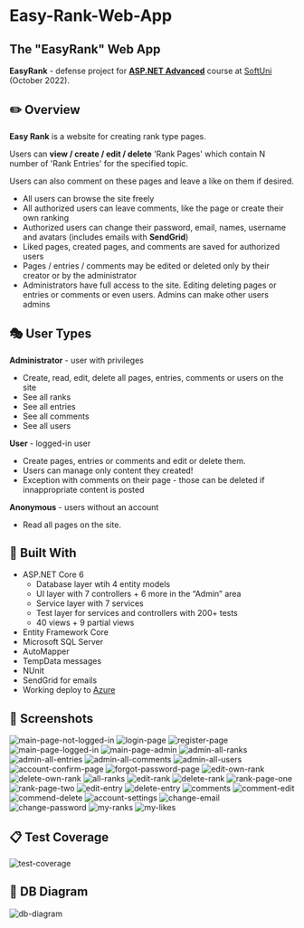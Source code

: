 # Easy-Rank-Web-App

## The "EasyRank" Web App

**EasyRank** - defense project for [**ASP.NET Advanced**](https://softuni.bg/trainings/3854/asp-net-advanced-october-2022) course at [SoftUni](https://softuni.bg/ "SoftUni") (October 2022).

## :pencil2: Overview

**Easy Rank** is a website for creating rank type pages.

Users can **view / create / edit / delete** 'Rank Pages' which contain N number of 'Rank Entries' for the specified topic.

Users can also comment on these pages and leave a like on them if desired.

- All users can browse the site freely
- All authorized users can leave comments, like the page or create their own ranking
- Authorized users can change their password, email, names, username and avatars (includes emails with **SendGrid**)
- Liked pages, created pages, and comments are saved for authorized users
- Pages / entries / comments may be edited or deleted only by their creator or by the administrator
- Administrators have full access to the site. Editing deleting pages or entries or comments or even users. Admins can make other users admins

## :performing_arts: User Types

**Administrator** - user with privileges

- Create, read, edit, delete all pages, entries, comments or users on the site
- See all ranks
- See all entries
- See all comments
- See all users

**User** - logged-in user

- Create pages, entries or comments and edit or delete them.
- Users can manage only content they created!
- Exception with comments on their page - those can be deleted if innappropriate content is posted

**Anonymous** - users without an account

- Read all pages on the site.

## :hammer: Built With

- ASP.NET Core 6
  - Database layer wtih 4 entity models
  - UI layer with 7 controllers + 6 more in the “Admin” area
  - Service layer with 7 services
  - Test layer for services and controllers with 200+ tests
  - 40 views + 9 partial views
- Entity Framework Core
- Microsoft SQL Server
- AutoMapper
- TempData messages
- NUnit
- SendGrid for emails
- Working deploy to [Azure](https://easyrank.azurewebsites.net)

## :camera_flash: Screenshots
![main-page-not-logged-in](https://user-images.githubusercontent.com/72888249/207841839-3c9ac9bd-0156-473d-b6ac-dc0deb18a52d.png)
![login-page](https://user-images.githubusercontent.com/72888249/207841909-1c9b29d3-2fe8-4db9-a1d7-7844227c9a81.png)
![register-page](https://user-images.githubusercontent.com/72888249/207842008-87cc088a-a262-479c-bf5e-8c5dc08b43b3.png)
![main-page-logged-in](https://user-images.githubusercontent.com/72888249/208267217-98898203-c37e-461e-8143-63219c494686.png)
![main-page-admin](https://user-images.githubusercontent.com/72888249/207842314-9f94db64-4c95-4290-8cad-d8530d30c17a.png)
![admin-all-ranks](https://user-images.githubusercontent.com/72888249/208267127-a4187a44-b0f4-4cdf-989b-a7ecd2e9331b.png)
![admin-all-entries](https://user-images.githubusercontent.com/72888249/208267115-7cbefe4d-5853-4e4f-86da-a27f2df62fe8.png)
![admin-all-comments](https://user-images.githubusercontent.com/72888249/208267142-206f24ab-c9f5-400b-9891-04e5b1ea8552.png)
![admin-all-users](https://user-images.githubusercontent.com/72888249/208267179-8bcae0ad-f074-412d-b081-fe43c01821f2.png)
![account-confirm-page](https://user-images.githubusercontent.com/72888249/207842105-10f5c203-a2ac-479b-abea-740a8308021b.png)
![forgot-password-page](https://user-images.githubusercontent.com/72888249/207842127-c4c20f76-742d-4224-8a9e-53a3d6d72dcc.png)
![edit-own-rank](https://user-images.githubusercontent.com/72888249/208267244-fe26b2be-40b2-4449-9407-a02d0c2968be.png)
![delete-own-rank](https://user-images.githubusercontent.com/72888249/208267251-44e81e80-5d00-4d85-a9ca-be5af7ffea9e.png)
![all-ranks](https://user-images.githubusercontent.com/72888249/208266573-9f3b5bf0-46fd-4032-bc57-7ba9879820cc.png)
![edit-rank](https://user-images.githubusercontent.com/72888249/208266584-e636f459-73f0-424b-926b-2109ff1334a6.png)
![delete-rank](https://user-images.githubusercontent.com/72888249/208266594-9ea25fad-b454-4bf3-bc71-25572e010783.png)
![rank-page-one](https://user-images.githubusercontent.com/72888249/208266662-2fc02ebb-2c8d-486e-af38-160e06ea77d9.png)
![rank-page-two](https://user-images.githubusercontent.com/72888249/208266680-da8634bb-6d25-418c-a455-1b27f290acd9.png)
![edit-entry](https://user-images.githubusercontent.com/72888249/208266712-12ed9cb9-5ae0-4c5e-9a26-8a9ac993f13b.png)
![delete-entry](https://user-images.githubusercontent.com/72888249/208266741-7bcf88af-22aa-41ca-8df7-6c96eb81c0ca.png)
![comments](https://user-images.githubusercontent.com/72888249/208266699-b54de778-398f-47d8-aa62-11edf5438ae1.png)
![comment-edit](https://user-images.githubusercontent.com/72888249/208266764-da90614a-bb33-4660-ae59-480757529ca4.png)
![commend-delete](https://user-images.githubusercontent.com/72888249/208266778-848159c1-d5b1-44f0-896e-62a57e3adff8.png)
![account-settings](https://user-images.githubusercontent.com/72888249/207842477-8c3fbb1e-1b58-4e68-9ee4-c628fd0df17a.png)
![change-email](https://user-images.githubusercontent.com/72888249/207842503-85ac5029-57e8-456f-ac4d-2dfcde58f602.png)
![change-password](https://user-images.githubusercontent.com/72888249/207842548-a2555847-9f98-4126-82e4-ab748d7c4983.png)
![my-ranks](https://user-images.githubusercontent.com/72888249/208267272-16606ebd-340b-4af4-a7fd-b3ac18d7990d.png)
![my-likes](https://user-images.githubusercontent.com/72888249/208267284-5d54c43a-d0d4-4171-81eb-3d97ca566c6f.png)

## :clipboard: Test Coverage
![test-coverage](https://user-images.githubusercontent.com/72888249/208266194-549cdd55-0f0b-460c-b522-2fa4c503d2ea.png)

## :wrench: DB Diagram
![db-diagram](https://user-images.githubusercontent.com/72888249/207841550-71d596fa-59df-4b00-9ad0-b6e97f8e7696.png)
